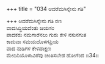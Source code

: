 +++
title = "034 ಆದರೆಮಗಿನ್ನೇನು ಗತಿ"

+++
ಆದರೆಮಗಿನ್ನೇನು ಗತಿ ರಣ  
ವಾದಸಿದ್ಧಿಯದೆಂತು ಜಯಸಂ  
ಪಾದಕರು ನಮಗಾರೆನಲು ಗುರು ಕೇಳಿ ನಸುನಗುತ  
ಕಾದುವಾ ಸಮಯದೊಳಗಪ್ರಿಯ  
ವಾದ ನುಡಿಗಳ ಕೇಳಿದಾಕ್ಷಣ  
ಮೇದಿನಿಯೊಳಾವಿರೆವು ಚಿಂತಿಸಬೇಡ ಹೋಗೆಂದ     ॥34॥